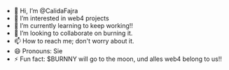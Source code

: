 - 👋 Hi, I’m @CalidaFajra
- 👀 I’m interested in web4 projects
- 🌱 I’m currently learning to keep working!!
- 💞️ I’m looking to collaborate on burning it. 
- 📫 How to reach me; don't worry about it.
- 😄 Pronouns: Sie
- ⚡ Fun fact: $BURNNY will go to the moon, und alles web4 belong to us!!

<!---
CalidaFajra/CalidaFajra is a ✨ special ✨ repository because its `README.md` (this file) appears on your GitHub profile.
You can click the Preview link to take a look at your changes.
--->
